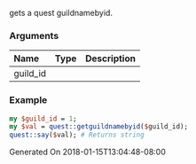 gets a quest guildnamebyid.
### Arguments
**Name**|**Type**|**Description**
:---|:---|:---
guild_id||

### Example

```perl
my $guild_id = 1;
my $val = quest::getguildnamebyid($guild_id);
quest::say($val); # Returns string
```


Generated On 2018-01-15T13:04:48-08:00
